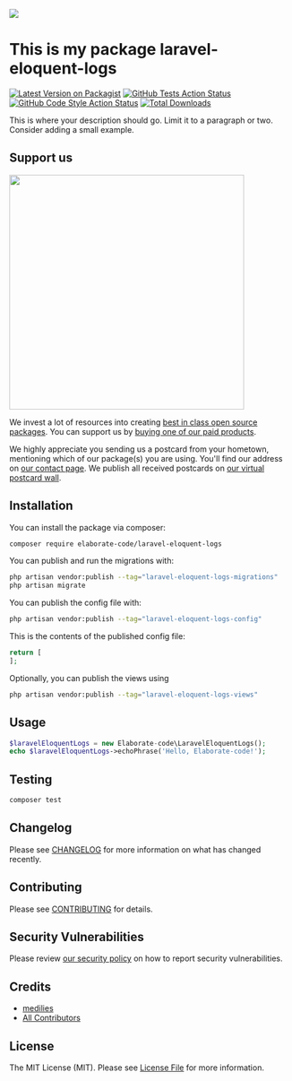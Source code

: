 
[<img src="https://github-ads.s3.eu-central-1.amazonaws.com/support-ukraine.svg?t=1" />](https://supportukrainenow.org)

# This is my package laravel-eloquent-logs

[![Latest Version on Packagist](https://img.shields.io/packagist/v/elaborate-code/laravel-eloquent-logs.svg?style=flat-square)](https://packagist.org/packages/elaborate-code/laravel-eloquent-logs)
[![GitHub Tests Action Status](https://img.shields.io/github/workflow/status/elaborate-code/laravel-eloquent-logs/run-tests?label=tests)](https://github.com/elaborate-code/laravel-eloquent-logs/actions?query=workflow%3Arun-tests+branch%3Amain)
[![GitHub Code Style Action Status](https://img.shields.io/github/workflow/status/elaborate-code/laravel-eloquent-logs/Check%20&%20fix%20styling?label=code%20style)](https://github.com/elaborate-code/laravel-eloquent-logs/actions?query=workflow%3A"Check+%26+fix+styling"+branch%3Amain)
[![Total Downloads](https://img.shields.io/packagist/dt/elaborate-code/laravel-eloquent-logs.svg?style=flat-square)](https://packagist.org/packages/elaborate-code/laravel-eloquent-logs)

This is where your description should go. Limit it to a paragraph or two. Consider adding a small example.

## Support us

[<img src="https://github-ads.s3.eu-central-1.amazonaws.com/laravel-eloquent-logs.jpg?t=1" width="419px" />](https://spatie.be/github-ad-click/laravel-eloquent-logs)

We invest a lot of resources into creating [best in class open source packages](https://spatie.be/open-source). You can support us by [buying one of our paid products](https://spatie.be/open-source/support-us).

We highly appreciate you sending us a postcard from your hometown, mentioning which of our package(s) you are using. You'll find our address on [our contact page](https://spatie.be/about-us). We publish all received postcards on [our virtual postcard wall](https://spatie.be/open-source/postcards).

## Installation

You can install the package via composer:

```bash
composer require elaborate-code/laravel-eloquent-logs
```

You can publish and run the migrations with:

```bash
php artisan vendor:publish --tag="laravel-eloquent-logs-migrations"
php artisan migrate
```

You can publish the config file with:

```bash
php artisan vendor:publish --tag="laravel-eloquent-logs-config"
```

This is the contents of the published config file:

```php
return [
];
```

Optionally, you can publish the views using

```bash
php artisan vendor:publish --tag="laravel-eloquent-logs-views"
```

## Usage

```php
$laravelEloquentLogs = new Elaborate-code\LaravelEloquentLogs();
echo $laravelEloquentLogs->echoPhrase('Hello, Elaborate-code!');
```

## Testing

```bash
composer test
```

## Changelog

Please see [CHANGELOG](CHANGELOG.md) for more information on what has changed recently.

## Contributing

Please see [CONTRIBUTING](https://github.com/elaborate-code/.github/blob/main/CONTRIBUTING.md) for details.

## Security Vulnerabilities

Please review [our security policy](../../security/policy) on how to report security vulnerabilities.

## Credits

- [medilies](https://github.com/elaborate-code)
- [All Contributors](../../contributors)

## License

The MIT License (MIT). Please see [License File](LICENSE.md) for more information.
